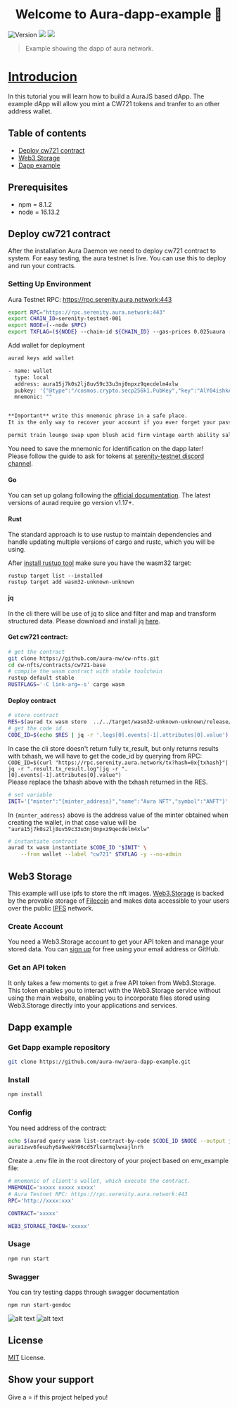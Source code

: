 <h1 align="center">Welcome to Aura-dapp-example 👋</h1>
<p>
  <img alt="Version" src="https://img.shields.io/badge/version-1.0.0-blue.svg?cacheSeconds=2592000" />
  <img src="https://img.shields.io/badge/npm-8.1.2-blue.svg" />
  <img src="https://img.shields.io/badge/node-16.13.2-blue.svg" />
</p>

> Example showing the dapp of aura network.

# [Introducion](https://github.com/aura-nw/aura-dapp-example)
In this tutorial you will learn how to build a AuraJS based dApp. The example dApp will allow you mint a CW721 tokens and tranfer to an other address wallet.

## Table of contents
* [Deploy cw721 contract](#deploy-cw721-contract)
* [Web3 Storage](#web3-storage)
* [Dapp example](#dapp-example)

## Prerequisites

- npm = 8.1.2
- node = 16.13.2

## Deploy cw721 contract
After the installation Aura Daemon we need to deploy cw721 contract to system.  For easy testing, the aura testnet is live. You can use this to deploy and run your contracts.
### Setting Up Environment
Aura Testnet RPC: https://rpc.serenity.aura.network:443
```sh
export RPC="https://rpc.serenity.aura.network:443" 
export CHAIN_ID=serenity-testnet-001
export NODE=(--node $RPC)
export TXFLAG=(${NODE} --chain-id ${CHAIN_ID} --gas-prices 0.025uaura --gas auto --gas-adjustment 1.3)
```
Add wallet for deployment
```sh
aurad keys add wallet

- name: wallet
  type: local
  address: aura15j7k0s2lj8uv59c33u3nj0npxz9qecdelm4xlw
  pubkey: '{"@type":"/cosmos.crypto.secp256k1.PubKey","key":"AlY04ishkA5SGTXu/7ptgUIL9HffP3kAI9UKJgUfh/ni"}'
  mnemonic: ""


**Important** write this mnemonic phrase in a safe place.
It is the only way to recover your account if you ever forget your password.

permit train lounge swap upon blush acid firm vintage earth ability salt youth collect frequent twice settle often salon allow fiber permit skull hotel
```
You need to save the mnemonic for identification on the dapp later!  
Please follow the guide to ask for tokens at [serenity-testnet discord channel](https://github.com/aura-nw/testnets/tree/main/serenity-testnet).

#### Go  
You can set up golang following the [official documentation](https://github.com/golang/go/wiki#working-with-go). The latest versions of aurad require go version v1.17+.   
#### Rust  
The standard approach is to use rustup to maintain dependencies and handle updating multiple versions of cargo and rustc, which you will be using.  

After [install rustup tool](https://rustup.rs/) make sure you have the wasm32 target:
```
rustup target list --installed
rustup target add wasm32-unknown-unknown
```
#### jq  
In the cli there will be use of jq to slice and filter and map and transform structured data. Please download and install jq [here](https://stedolan.github.io/jq/).
#### Get cw721 contract:
```sh
# get the contract
git clone https://github.com/aura-nw/cw-nfts.git
cd cw-nfts/contracts/cw721-base
# compile the wasm contract with stable toolchain
rustup default stable
RUSTFLAGS='-C link-arg=-s' cargo wasm
```
#### Deploy contract
```sh
# store contract
RES=$(aurad tx wasm store  ../../target/wasm32-unknown-unknown/release/cw721_base.wasm --from wallet $TXFLAG --output json)
# get the code id
CODE_ID=$(echo $RES | jq -r '.logs[0].events[-1].attributes[0].value')
```
In case the cli store doesn't return fully tx_result, but only returns results with txhash, we will have to get the code_id by querying from RPC:
`CODE_ID=$(curl "https://rpc.serenity.aura.network/tx?hash=0x{txhash}"| jq -r ".result.tx_result.log"|jq -r ".[0].events[-1].attributes[0].value")`  
Please replace the txhash above with the txhash returned in the RES.  
```sh
# set variable
INIT='{"minter":"{minter_address}","name":"Aura NFT","symbol":"ANFT"}'
```

In `{minter_address}` above is the address value of the minter obtained when creating the wallet, in that case value will be `"aura15j7k0s2lj8uv59c33u3nj0npxz9qecdelm4xlw"`

```sh
# instantiate contract
aurad tx wasm instantiate $CODE_ID "$INIT" \
    --from wallet --label "cw721" $TXFLAG -y --no-admin
```

## Web3 Storage

This example will use ipfs to store the nft images. [Web3.Storage](https://web3.storage) is backed by the provable storage of [Filecoin](https://filecoin.io) and makes data accessible to your users over the public [IPFS](https://ipfs.io/) network.  
### Create Account
You need a Web3.Storage account to get your API token and manage your stored data. You can [sign up](https://docs.web3.storage/#create-an-account) for free using your email address or GitHub.  
### Get an API token
It only takes a few moments to get a free API token from Web3.Storage. This token enables you to interact with the Web3.Storage service without using the main website, enabling you to incorporate files stored using Web3.Storage directly into your applications and services.

## Dapp example

### Get Dapp example repository
```bash
git clone https://github.com/aura-nw/aura-dapp-example.git
```
### Install

```bash 
npm install
```
### Config
You need address of the contract:
```sh
echo $(aurad query wasm list-contract-by-code $CODE_ID $NODE --output json | jq -r '.contracts[-1]')
aura1zwv6feuzhy6a9wekh96cd57lsarmqlwxajlnrh
```
Create a .env file in the root directory of your project based on env_example file:
```bash
# mnemonic of client's wallet, which execute the contract. 
MNEMONIC='xxxxx xxxxx xxxxx'
# Aura Testnet RPC: https://rpc.serenity.aura.network:443
RPC='http://xxxx:xxx'

CONTRACT='xxxxx'

WEB3_STORAGE_TOKEN='xxxxx'
```
### Usage

```bash 
npm run start
```
### Swagger 
You can try testing dapps through swagger documentation
```bash 
npm run start-gendoc
```
![alt text](https://github.com/aura-nw/docs/blob/main/static/img/dapp-example-swagger1.PNG)
![alt text](https://github.com/aura-nw/docs/blob/main/static/img/dapp-example-swagger2.PNG)

## License

[MIT](https://github.com/aura-nw/aura-dapp-example/blob/main/LICENSE) License.


## Show your support

Give a ⭐️ if this project helped you!
